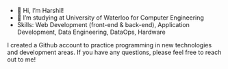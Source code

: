 - 👋 Hi, I’m Harshil!
- 👀 I’m studying at University of Waterloo for Computer Engineering
- Skills: Web Development (front-end & back-end), Application Development, Data Engineering, DataOps, Hardware

I created a Github account to practice programming in new technologies and development areas. If you have any questions, please feel free to reach out to me!

<!---
harshils1/harshils1 is a ✨ special ✨ repository because its `README.md` (this file) appears on your GitHub profile.
You can click the Preview link to take a look at your changes.
--->
